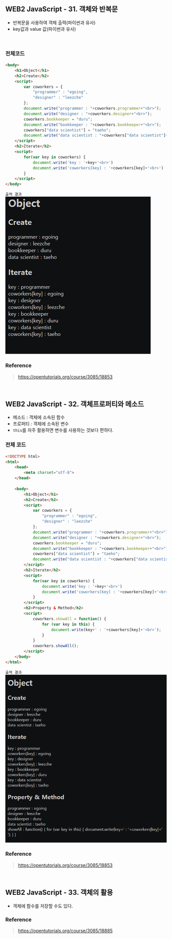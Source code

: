 ## WEB2 JavaScript - 31. 객체와 반복문

- 반복문을 사용하여 객체 출력(파이썬과 유사)
- key값과 value 값(파이썬과 유사)
<br>

### 전체코드
```HTML
<body>
    <h1>Object</h1>
    <h2>Create</h2>
    <script>
        var coworkers = {
            "programmer" : "egoing",
            "designer" : "leezche"
        };
        document.write("programmer : "+coworkers.programmer+"<br>");
        document.write("designer : "+coworkers.designer+"<br>");
        coworkers.bookkeeper = "duru";
        document.write("bookkeeper : "+coworkers.bookkeeper+"<br>");
        coworkers["data scientist"] = "taeho";
        document.write("data scientist : "+coworkers["data scientist"]+"<br>");
    </script>
    <h2>Iterate</h2>
    <script>
        for(var key in coworkers) {
            document.write('key : '+key+'<br>')
            document.write('coworkers[key] : '+coworkers[key]+'<br>')
        }
    </script>
</body>
```
`출력 결과`
![출력 결과](../img/WEB2-JavaScript_9_1.png)

### Reference
> https://opentutorials.org/course/3085/18853

<br>

## WEB2 JavaScript - 32. 객체프로퍼티와 메소드

- 메소드 : 객체에 소속된 함수
- 프로퍼티 : 객체에 소속된 변수
- `this`를 자주 활용하면 변수를 사용하는 것보다 편하다.

### 전체 코드
```HTML
<!DOCTYPE html>
<html>
    <head>
        <meta charset="utf-8">
    </head>

    <body>
        <h1>Object</h1>
        <h2>Create</h2>
        <script>
            var coworkers = {
                "programmer" : "egoing",
                "designer" : "leezche"
            };
            document.write("programmer : "+coworkers.programmer+"<br>");
            document.write("designer : "+coworkers.designer+"<br>");
            coworkers.bookkeeper = "duru";
            document.write("bookkeeper : "+coworkers.bookkeeper+"<br>");
            coworkers["data scientist"] = "taeho";
            document.write("data scientist : "+coworkers["data scientist"]+"<br>");
        </script>
        <h2>Iterate</h2>
        <script>
            for(var key in coworkers) {
                document.write('key : '+key+'<br>')
                document.write('coworkers[key] : '+coworkers[key]+'<br>')
            }
        </script>
        <h2>Property & Method</h2>
        <script>
            coworkers.showAll = function() {
                for (var key in this) {
                    document.write(key+' : '+coworkers[key]+'<br>');
                }
            }
            coworkers.showAll();
        </script>
    </body>
</html>
```
`출력 결과`
![출력 결과](../img/WEB2-JavaScript_9_2.png)

### Reference
> https://opentutorials.org/course/3085/18853

<br>

## WEB2 JavaScript - 33. 객체의 활용

- 객체에 함수를 저장할 수도 있다.

### Reference
> https://opentutorials.org/course/3085/18885